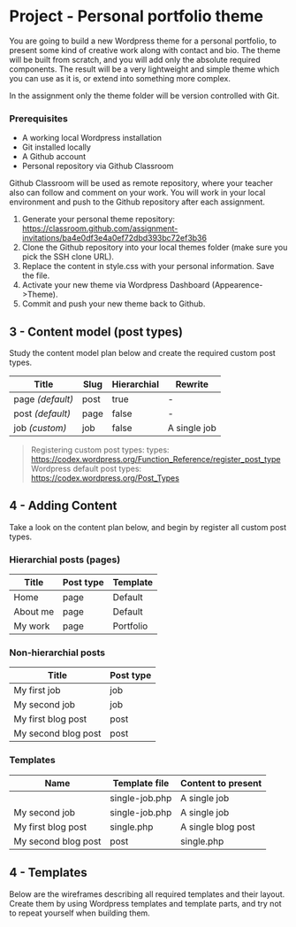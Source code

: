 # Project - Personal portfolio theme
You are going to build a new Wordpress theme for a personal portfolio, to present some kind of creative work along with contact and bio. The theme will be built from scratch, and you will add only the absolute required components. The result will be a very lightweight and simple theme which you can use as it is, or extend into something more complex.

In the assignment only the theme folder will be version controlled with Git.

### Prerequisites
* A working local Wordpress installation
* Git installed locally
* A Github account
* Personal repository via Github Classroom

Github Classroom will be used as remote repository, where your teacher also can follow and comment on your work. You will work in your local environment and push to the Github repository after each assignment.

1. Generate your personal theme repository:
https://classroom.github.com/assignment-invitations/ba4e0df3e4a0ef72dbd393bc72ef3b36 
2. Clone the Github repository into your local themes folder (make sure you pick the SSH clone URL).
3. Replace the content in style.css with your personal information. Save the file.
4. Activate your new theme via Wordpress Dashboard (Appearence->Theme).
5. Commit and push your new theme back to Github.

## 3 - Content model (post types)

Study the content model plan below and create the required custom post types.

| Title  | Slug | Hierarchial  | Rewrite  |  
|---|---|---|---|
| page *(default)*  | post | true | - |
| post *(default)*  | page | false | - |
| job *(custom)*  | job | false | A single job |

> Registering custom post types: types: https://codex.wordpress.org/Function_Reference/register_post_type
> Wordpress default post types: https://codex.wordpress.org/Post_Types

## 4 - Adding Content
Take a look on the content plan below, and begin by register all custom post types.

### Hierarchial posts (pages)
| Title  | Post type  | Template  |
|---|---|---|
| Home  |  page | Default  | 
| About me  |  page | Default  |
| My work  | page | Portfolio |

### Non-hierarchial posts
| Title  | Post type  |
|---|---|
| My first job  | job |
| My second job  | job |
| My first blog post  | post |
| My second blog post  | post |

### Templates
| Name | Template file  | Content to present  |  
|---|---|---|
|   | single-job.php | A single job |
| My second job  | single-job.php | A single job |
| My first blog post  | single.php | A single blog post |
| My second blog post  | post | single.php | A single blog post |

## 4 - Templates
Below are the wireframes describing all required templates and their layout. Create them by using Wordpress templates and template parts, and try not to repeat yourself when building them.


